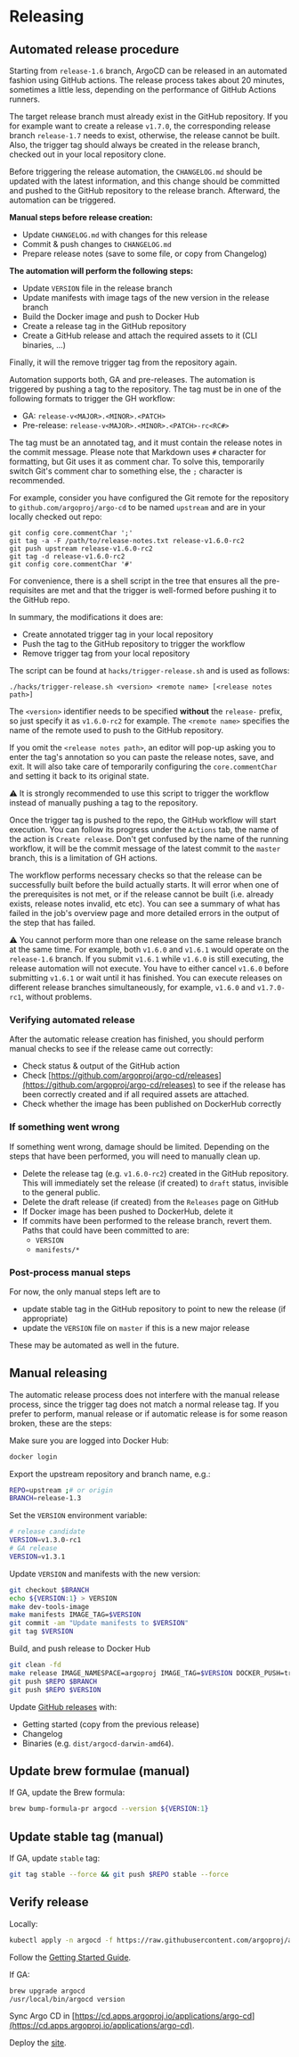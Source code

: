 # Releasing

## Automated release procedure

Starting from `release-1.6` branch, ArgoCD can be released in an automated fashion
using GitHub actions. The release process takes about 20 minutes, sometimes a
little less, depending on the performance of GitHub Actions runners.

The target release branch must already exist in the GitHub repository. If you for
example want to create a release `v1.7.0`, the corresponding release branch
`release-1.7` needs to exist, otherwise, the release cannot be built. Also,
the trigger tag should always be created in the release branch, checked out
in your local repository clone.

Before triggering the release automation, the `CHANGELOG.md` should be updated
with the latest information, and this change should be committed and pushed to
the GitHub repository to the release branch. Afterward, the automation can be
triggered.

**Manual steps before release creation:**

* Update `CHANGELOG.md` with changes for this release
* Commit & push changes to `CHANGELOG.md`
* Prepare release notes (save to some file, or copy from Changelog)

**The automation will perform the following steps:**

* Update `VERSION` file in the release branch
* Update manifests with image tags of the new version in the release branch
* Build the Docker image and push to Docker Hub
* Create a release tag in the GitHub repository
* Create a GitHub release and attach the required assets to it (CLI binaries, ...)

Finally, it will the remove trigger tag from the repository again.

Automation supports both, GA and pre-releases. The automation is triggered by
pushing a tag to the repository. The tag must be in one of the following formats
to trigger the GH workflow:

* GA: `release-v<MAJOR>.<MINOR>.<PATCH>`
* Pre-release: `release-v<MAJOR>.<MINOR>.<PATCH>-rc<RC#>`

The tag must be an annotated tag, and it must contain the release notes in the
commit message. Please note that Markdown uses `#` character for formatting, but
Git uses it as comment char. To solve this, temporarily switch Git's comment char
to something else, the `;` character is recommended.

For example, consider you have configured the Git remote for the repository to
`github.com/argoproj/argo-cd` to be named `upstream` and are in your locally
checked out repo:

```shell
git config core.commentChar ';'
git tag -a -F /path/to/release-notes.txt release-v1.6.0-rc2
git push upstream release-v1.6.0-rc2
git tag -d release-v1.6.0-rc2
git config core.commentChar '#'

```

For convenience, there is a shell script in the tree that ensures all the
pre-requisites are met and that the trigger is well-formed before pushing
it to the GitHub repo.

In summary, the modifications it does are:

* Create annotated trigger tag in your local repository
* Push the tag to the GitHub repository to trigger the workflow
* Remove trigger tag from your local repository

The script can be found at `hacks/trigger-release.sh` and is used as follows:

```shell
./hacks/trigger-release.sh <version> <remote name> [<release notes path>]
```

The `<version>` identifier needs to be specified **without** the `release-`
prefix, so just specify it as `v1.6.0-rc2` for example. The `<remote name>`
specifies the name of the remote used to push to the GitHub repository. 

If you omit the `<release notes path>`, an editor will pop-up asking you to
enter the tag's annotation so you can paste the release notes, save, and exit.
It will also take care of temporarily configuring the `core.commentChar` and
setting it back to its original state.

:warning:
    It is strongly recommended to use this script to trigger the workflow
    instead of manually pushing a tag to the repository.

Once the trigger tag is pushed to the repo, the GitHub workflow will start
execution. You can follow its progress under the `Actions` tab, the name of the
action is `Create release`. Don't get confused by the name of the running
workflow, it will be the commit message of the latest commit to the `master`
branch, this is a limitation of GH actions.

The workflow performs necessary checks so that the release can be successfully
built before the build actually starts. It will error when one of the
prerequisites is not met, or if the release cannot be built (i.e. already
exists, release notes invalid, etc etc). You can see a summary of what has
failed in the job's overview page and more detailed errors in the output
of the step that has failed.

:warning:
    You cannot perform more than one release on the same release branch at the
    same time. For example, both `v1.6.0` and `v1.6.1` would operate on the
    `release-1.6` branch. If you submit `v1.6.1` while `v1.6.0` is still
    executing, the release automation will not execute. You have to either
    cancel `v1.6.0` before submitting `v1.6.1` or wait until it has finished.
    You can execute releases on different release branches simultaneously, for
    example, `v1.6.0` and `v1.7.0-rc1`, without problems.

### Verifying automated release

After the automatic release creation has finished, you should perform manual
checks to see if the release came out correctly:

* Check status & output of the GitHub action
* Check [https://github.com/argoproj/argo-cd/releases](https://github.com/argoproj/argo-cd/releases)
  to see if the release has been correctly created and if all required assets
  are attached.
* Check whether the image has been published on DockerHub correctly

### If something went wrong

If something went wrong, damage should be limited. Depending on the steps that
have been performed, you will need to manually clean up.

* Delete the release tag (e.g. `v1.6.0-rc2`) created in the GitHub repository. This
  will immediately set the release (if created) to `draft` status, invisible to the
  general public.
* Delete the draft release (if created) from the `Releases` page on GitHub
* If Docker image has been pushed to DockerHub, delete it
* If commits have been performed to the release branch, revert them. Paths that could have been committed to are:
    * `VERSION`
    * `manifests/*`

### Post-process manual steps

For now, the only manual steps left are to

* update stable tag in the GitHub repository to point to new the release (if appropriate)
* update the `VERSION` file on `master` if this is a new major release

These may be automated as well in the future.

## Manual releasing

The automatic release process does not interfere with the manual release process, since
the trigger tag does not match a normal release tag. If you prefer to perform,
manual release or if automatic release is for some reason broken, these are the
steps:

Make sure you are logged into Docker Hub:

```bash
docker login
```

Export the upstream repository and branch name, e.g.:

```bash
REPO=upstream ;# or origin 
BRANCH=release-1.3
```

Set the `VERSION` environment variable:

```bash 
# release candidate
VERSION=v1.3.0-rc1
# GA release
VERSION=v1.3.1
```

Update `VERSION` and manifests with the new version:

```bash
git checkout $BRANCH
echo ${VERSION:1} > VERSION
make dev-tools-image
make manifests IMAGE_TAG=$VERSION
git commit -am "Update manifests to $VERSION"
git tag $VERSION
```

Build, and push release to Docker Hub

```bash
git clean -fd
make release IMAGE_NAMESPACE=argoproj IMAGE_TAG=$VERSION DOCKER_PUSH=true
git push $REPO $BRANCH
git push $REPO $VERSION
```

Update [GitHub releases](https://github.com/argoproj/argo-cd/releases) with:

* Getting started (copy from the previous release)
* Changelog
* Binaries (e.g. `dist/argocd-darwin-amd64`).

## Update brew formulae (manual)

If GA, update the Brew formula:

```bash
brew bump-formula-pr argocd --version ${VERSION:1}
```

## Update stable tag (manual)

If GA, update `stable` tag:

```bash
git tag stable --force && git push $REPO stable --force
```

## Verify release

Locally:

```bash
kubectl apply -n argocd -f https://raw.githubusercontent.com/argoproj/argo-cd/$VERSION/manifests/install.yaml
```

Follow the [Getting Started Guide](../getting_started/).

If GA:

```bash
brew upgrade argocd
/usr/local/bin/argocd version
```

Sync Argo CD in [https://cd.apps.argoproj.io/applications/argo-cd](https://cd.apps.argoproj.io/applications/argo-cd).

Deploy the [site](site.md).
